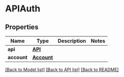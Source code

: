 # APIAuth

## Properties
Name | Type | Description | Notes
------------ | ------------- | ------------- | -------------
**api** | [**API**](API.md) |  | 
**account** | [**Account**](Account.md) |  | 

[[Back to Model list]](../README.md#documentation-for-models) [[Back to API list]](../README.md#documentation-for-api-endpoints) [[Back to README]](../README.md)


